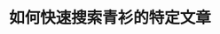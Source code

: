 ---
title: 如何快速搜索青衫的特定文章
tags: [Asp]
color: info
description: 生活中那些击垮我们的小事
external_url: http://mp.weixin.qq.com/s?__biz=MzIyMzgyMjY5NQ==&amp;mid=2247484053&amp;idx=2&amp;sn=274d738499c57df9cf7fe8fd02e2beed&amp;chksm=e819149ddf6e9d8b18f2f050a4e4952261fb306070727e5d9f96afaa07419497cd33569f4f4c&amp;scene=27#wechat_redirect
---